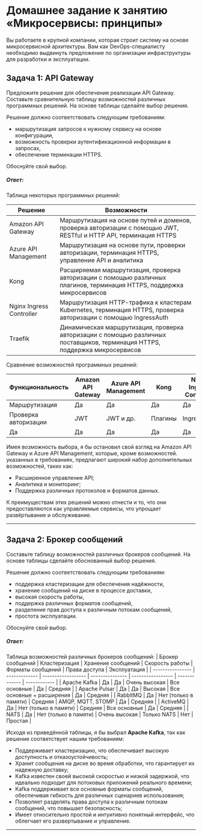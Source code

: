 
# Домашнее задание к занятию «Микросервисы: принципы»

Вы работаете в крупной компании, которая строит систему на основе микросервисной архитектуры.
Вам как DevOps-специалисту необходимо выдвинуть предложение по организации инфраструктуры для разработки и эксплуатации.

## Задача 1: API Gateway 

Предложите решение для обеспечения реализации API Gateway. Составьте сравнительную таблицу возможностей различных программных решений. На основе таблицы сделайте выбор решения.

Решение должно соответствовать следующим требованиям:
- маршрутизация запросов к нужному сервису на основе конфигурации,
- возможность проверки аутентификационной информации в запросах,
- обеспечение терминации HTTPS.

Обоснуйте свой выбор.

##### Ответ:

Таблица некоторых программных решений:

| Решение | Возможности |
| ------- | ----------- |
| Amazon API Gateway | Маршрутизация на основе путей и доменов, проверка авторизации с помощью JWТ, RESTful и НТТР API, терминация НТТРS |
| Azure API Management | Маршрутизация  на основе пути, проверки авторизации, терминация НТТРS, управление API и аналитика |
| Kong | Расширяемая маршрутизация, проверка авторизации с помощью различных плагинов, терминация НТТРS, поддержка микросервисов |
| Nginx Ingress Controller | Маршрутизация НТТР-трафика к кластерам Kubernetes, терминация  НТТРS, проверка авторизации с помощью IngressAuth |
| Тraefik | Динамическая  маршрутизация, проверка авторизации с помощью различных поставщиков, терминация НТТРS, поддержка микросервисов |

Сравнение возможностей программных решений:

| Функциональность | Amazon API Gateway | Azure API Management | Kong | Nginx Ingress Controller | Тraefik |
| ---------------- | ------------------ | -------------------- | ---- | ------------------------ | ------- |
| Маршрутизация | Да | Да | Да | Да | Да |
| Проверка авторизации | JWТ | JWТ и др. | Плагины | IngressAuth | Различные поставщики |
| Да | Да | Да | Да | Да | Да |

Имея возможность выбора, я бы остановил свой взгляд на Amazon API Gateway и Azure API Management, которые, кроме возможностей. указанных в требованиях, предлагают широкий набор дополнительных возможностей, таких как:
- Расширенное управление API;
- Аналитика и мониторинг;
- Поддержка различных протоколов и форматов данных.

К преимуществам этих решений можно отнести и то, что они предоставляются как управляемые сервисы, что упрощает развёртывание и обслуживание.  


---

## Задача 2: Брокер сообщений

Составьте таблицу возможностей различных брокеров сообщений. На основе таблицы сделайте обоснованный выбор решения.

Решение должно соответствовать следующим требованиям:
- поддержка кластеризации для обеспечения надёжности,
- хранение сообщений на диске в процессе доставки,
- высокая скорость работы,
- поддержка различных форматов сообщений,
- разделение прав доступа к различным потокам сообщений,
- простота эксплуатации.

Обоснуйте свой выбор.

##### Ответ:

Таблица возможностей различных брокеров сообщений:
| Брокер сообщений | Кластеризация | Хранение сообщений | Скорость работы | Форматы сообщений | Права доступа | Эксплуатация | 
| ---------------- | ------------- | ------------------ | --------------- | ----------------- | ------------- | ------------ |
| Apache Kafka | Да | Да | Очень высокая | Все основные | Да | Средняя |
| Apache Pulsar | Да | Да | Высокая | Все основные + расширения | Да | Средняя |
| RabbltMQ | Да | Нет (только в памяти) | Средняя | АМQР, МQТT, STOMP | Да | Средняя |
| ActiveMQ | Да | Нет (только в памяти) | Средняя | Все основные | Да | Средняя |
| NATS | Да | Нет (только в памяти) | Очень высокая | Только NATS | Нет | Простая |

Исходя из приведённой таблицы, я бы выбрал **Apache Kafka**, так как решение соответствует нашим требованиям:
- Поддерживает кластеризацию, что обеспечивает высокую доступность и отказоустойчивость;
- Хранит сообщения на диске во время обработки, что гарантирует их надежную доставку;
- Kafka известен своей высокой скоростью и низкой задержкой, что идеально подходит для потоковых приложений реального времени;
- Kafka поддерживает все основные форматы сообщений, обеспечивая гибкость для различных сценариев использования;
- Позволяет разделять права доступа к различным потокам сообщений, что повышает безопасность;
- Имеет относительно простой и интуитивно понятный интерфейс, что облегчает его развертывание и управление.

---
